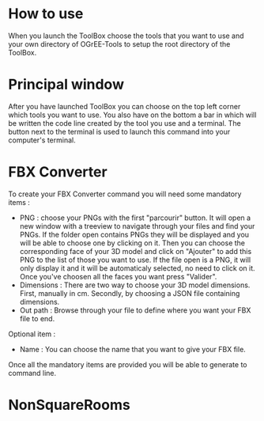 # How to use

When you launch the ToolBox choose the tools that you want to use and your own directory of OGrEE-Tools to setup the root directory of the ToolBox.

# Principal window

After you have launched ToolBox you can choose on the top left corner which tools you want to use.
You also have on the bottom a bar in which will be written the code line created by the tool you use and a terminal. The button next to the terminal is used to launch this command into your computer's terminal.

# FBX Converter

To create your FBX Converter command you will need some mandatory items :
- PNG : choose your PNGs with the first "parcourir" button. It will open a new window with a treeview to navigate through your files and find your PNGs. If the folder open contains PNGs they will be displayed and you will be able to choose one by clicking on it. Then you can choose the corresponding face of your 3D model and click on "Ajouter" to add this PNG to the list of those you want to use. If the file open is a PNG, it will only display it and it will be automaticaly selected, no need to click on it. Once you've choosen all the faces you want press "Valider".
- Dimensions : There are two way to choose your 3D model dimensions. First, manually in cm. Secondly, by choosing a JSON file containing dimensions.
- Out path : Browse through your file to define where you want your FBX file to end.

Optional item :
- Name : You can choose the name that you want to give your FBX file.

Once all the mandatory items are provided you will be able to generate to command line.

# NonSquareRooms
